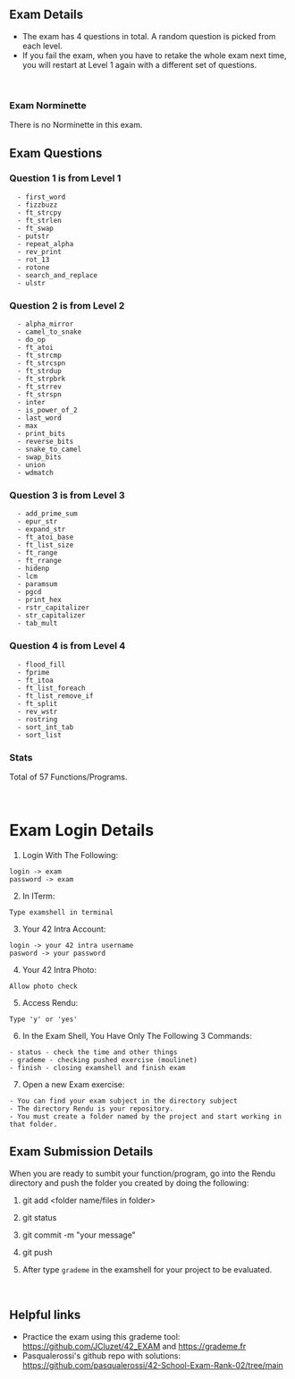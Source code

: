 ## Exam Details

- The exam has 4 questions in total. A random question is picked from each level.
- If you fail the exam, when you have to retake the whole exam next time, you will restart at Level 1 again with a different set of questions.

<br>

### Exam Norminette

There is no Norminette in this exam. 

## Exam Questions

### Question 1 is from Level 1

```
  - first_word
  - fizzbuzz
  - ft_strcpy
  - ft_strlen
  - ft_swap
  - putstr
  - repeat_alpha
  - rev_print
  - rot_13
  - rotone
  - search_and_replace
  - ulstr
```
### Question 2 is from Level 2

```
  - alpha_mirror
  - camel_to_snake
  - do_op
  - ft_atoi
  - ft_strcmp
  - ft_strcspn
  - ft_strdup
  - ft_strpbrk
  - ft_strrev
  - ft_strspn
  - inter
  - is_power_of_2
  - last_word
  - max
  - print_bits
  - reverse_bits
  - snake_to_camel
  - swap_bits
  - union
  - wdmatch 
```
### Question 3 is from Level 3

```
  - add_prime_sum
  - epur_str
  - expand_str
  - ft_atoi_base
  - ft_list_size
  - ft_range
  - ft_rrange
  - hidenp
  - lcm
  - paramsum
  - pgcd
  - print_hex
  - rstr_capitalizer
  - str_capitalizer
  - tab_mult 
```
### Question 4 is from Level 4

```
  - flood_fill
  - fprime
  - ft_itoa
  - ft_list_foreach
  - ft_list_remove_if
  - ft_split
  - rev_wstr
  - rostring
  - sort_int_tab
  - sort_list
```

### Stats
Total of 57 Functions/Programs.

<br>

# Exam Login Details
1. Login With The Following:
```
login -> exam
password -> exam
```
2. In ITerm:
```
Type examshell in terminal
```
3. Your 42 Intra Account:
```
login -> your 42 intra username
pasword -> your password
```
4. Your 42 Intra Photo:
```
Allow photo check
```
5. Access Rendu:
```
Type 'y' or 'yes'
```
6. In the Exam Shell, You Have Only The Following 3 Commands:
```
- status - check the time and other things
- grademe - checking pushed exercise (moulinet)
- finish - closing examshell and finish exam
```
7. Open a new Exam exercise:
```
- You can find your exam subject in the directory subject
- The directory Rendu is your repository.
- You must create a folder named by the project and start working in that folder.
```
## Exam Submission Details

When you are ready to sumbit your function/program, go into the Rendu directory and push the folder you created by doing the following:

1. git add <folder name/files in folder>

2. git status

3. git commit -m "your message"

4. git push

5. After type `grademe` in the examshell for your project to be evaluated. 


<br>

## Helpful links

- Practice the exam using this grademe tool: https://github.com/JCluzet/42_EXAM and https://grademe.fr
- Pasqualerossi's github repo with solutions: https://github.com/pasqualerossi/42-School-Exam-Rank-02/tree/main
